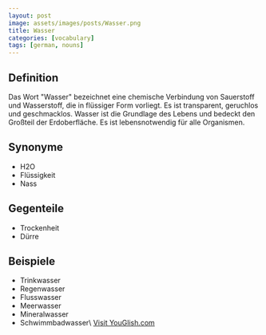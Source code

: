 ```yaml
---
layout: post
image: assets/images/posts/Wasser.png
title: Wasser
categories: [vocabulary]
tags: [german, nouns]
---
```


## Definition
Das Wort "Wasser" bezeichnet eine chemische Verbindung von Sauerstoff und Wasserstoff, die in flüssiger Form vorliegt. Es ist transparent, geruchlos und geschmacklos. Wasser ist die Grundlage des Lebens und bedeckt den Großteil der Erdoberfläche. Es ist lebensnotwendig für alle Organismen.

## Synonyme
- H2O
- Flüssigkeit
- Nass

## Gegenteile
- Trockenheit
- Dürre

## Beispiele
- Trinkwasser
- Regenwasser
- Flusswasser
- Meerwasser
- Mineralwasser
- Schwimmbadwasser\ <a id="yg-widget-0" class="youglish-widget" data-query="Wasser" data-lang="german" data-components="8412" data-auto-start="0" data-bkg-color="theme_light" data-title="How%20to%20pronounce%20Wasser%20in%20German"  rel="nofollow" href="https://youglish.com">Visit YouGlish.com</a><script async src="https://youglish.com/public/emb/widget.js" charset="utf-8"></script>